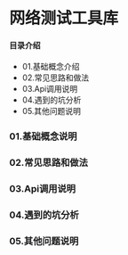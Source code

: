 # 网络测试工具库
#### 目录介绍
- 01.基础概念介绍
- 02.常见思路和做法
- 03.Api调用说明
- 04.遇到的坑分析
- 05.其他问题说明



### 01.基础概念说明

### 02.常见思路和做法


### 03.Api调用说明



### 04.遇到的坑分析


### 05.其他问题说明




